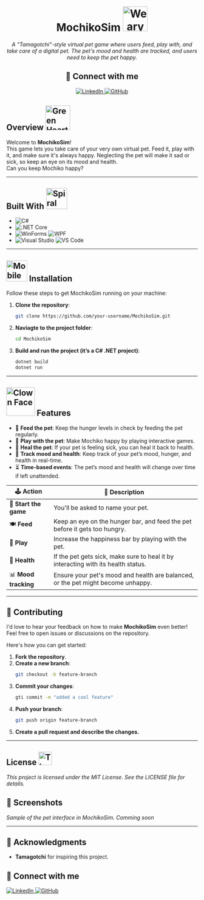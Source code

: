 <h1 align="center"> MochikoSim <img src="https://raw.githubusercontent.com/Tarikul-Islam-Anik/Animated-Fluent-Emojis/master/Emojis/Smilies/Weary%20Cat.png" alt="Weary Cat" width="65" height="65" /></h1>
<p align="center">
  <em>A "Tamagotchi"-style virtual pet game where users feed, play with, and take care of a digital pet. The pet's mood and health are tracked, and users need to keep the pet happy.</em>
</p>
<h2 align="center">🔗 Connect with me</h2>

<p align="center">
  <a href="https://www.linkedin.com/in/ailyndiaz01" target="_blank">
    <img src="https://img.shields.io/badge/-LinkedIn-0077B5?style=for-the-badge&logo=linkedin&logoColor=white" alt="LinkedIn">
  </a>
  <a href="https://github.com/ailynux" target="_blank">
    <img src="https://img.shields.io/badge/-GitHub-181717?style=for-the-badge&logo=github&logoColor=white" alt="GitHub">
  </a>
</p>

## **Overview** <img src="https://raw.githubusercontent.com/Tarikul-Islam-Anik/Animated-Fluent-Emojis/master/Emojis/Smilies/Green%20Heart.png" alt="Green Heart" width="65" height="65" />
Welcome to **MochikoSim**!  
This game lets you take care of your very own virtual pet. Feed it, play with it, and make sure it's always happy. Neglecting the pet will make it sad or sick, so keep an eye on its mood and health.  
Can you keep Mochiko happy?

---

## Built With <img src="https://raw.githubusercontent.com/Tarikul-Islam-Anik/Animated-Fluent-Emojis/master/Emojis/Objects/Spiral%20Calendar.png" alt="Spiral Calendar" width="55" height="55" />

- ![C#](https://img.shields.io/badge/C%23-239120?style=for-the-badge&logo=c-sharp&logoColor=white)
- ![.NET Core](https://img.shields.io/badge/.NET%20Core-512BD4?style=for-the-badge&logo=.net&logoColor=white)
- ![WinForms](https://img.shields.io/badge/WinForms-0078D6?style=for-the-badge&logo=windows&logoColor=white) ![WPF](https://img.shields.io/badge/WPF-7442c8?style=for-the-badge&logo=microsoft&logoColor=white)
- ![Visual Studio](https://img.shields.io/badge/Visual%20Studio-5C2D91?style=for-the-badge&logo=visual-studio&logoColor=white) ![VS Code](https://img.shields.io/badge/VS%20Code-007ACC?style=for-the-badge&logo=visual-studio-code&logoColor=white)
  

---

## <img src="https://raw.githubusercontent.com/Tarikul-Islam-Anik/Animated-Fluent-Emojis/master/Emojis/Objects/Mobile%20Phone%20with%20Arrow.png" alt="Mobile Phone with Arrow" width="55" height="55" /> **Installation**
Follow these steps to get MochikoSim running on your machine:

1. **Clone the repository**:
   ```bash
   git clone https://github.com/your-username/MochikoSim.git
   ```
2. **Naviagte to the project folder**:
   ```bash
   cd MochikoSim
   ```
3. **Build and run the project (it’s a C# .NET project)**:
   ```bash
   dotnet build
   dotnet run
   ```

---

 ## <img src="https://raw.githubusercontent.com/Tarikul-Islam-Anik/Animated-Fluent-Emojis/master/Emojis/Smilies/Clown%20Face.png" alt="Clown Face" width="75" height="75" /> **Features**
- 🍼 **Feed the pet**: Keep the hunger levels in check by feeding the pet regularly.
- 🎉 **Play with the pet**: Make Mochiko happy by playing interactive games.
- 💊 **Heal the pet**: If your pet is feeling sick, you can heal it back to health.
- 🧠 **Track mood and health**: Keep track of your pet’s mood, hunger, and health in real-time.
- ⏳ **Time-based events**: The pet’s mood and health will change over time if left unattended.
  
| 🕹️ **Action**         | 🎯 **Description**                                                                 |
|-----------------------|-----------------------------------------------------------------------------------|
| 🐾 **Start the game**  | You'll be asked to name your pet.                                                 |
| 🍽️ **Feed**           | Keep an eye on the hunger bar, and feed the pet before it gets too hungry.         |
| 🎉 **Play**            | Increase the happiness bar by playing with the pet.                               |
| 💊 **Health**          | If the pet gets sick, make sure to heal it by interacting with its health status.  |
| 📊 **Mood tracking**   | Ensure your pet's mood and health are balanced, or the pet might become unhappy.   |

---

## 👥 Contributing

I'd love to hear your feedback on how to make <strong>MochikoSim</strong> even better! Feel free to open issues or discussions on the repository.

Here's how you can get started:

1. **Fork the repository**.
2. **Create a new branch**:
   ```bash
   git checkout -b feature-branch
   ```
3. **Commit your changes**:
   ```bash
   gti commit -m "added a cool feature"
   ```
4. **Push your branch**:
   ```bash
   git push origin feature-branch
   ```
5. **Create a pull request and describe the changes.**

---

## License <img src="https://raw.githubusercontent.com/Tarikul-Islam-Anik/Animated-Fluent-Emojis/master/Emojis/Smilies/Thought%20Balloon.png" alt="Thought Balloon" width="35" height="35" />
*This project is licensed under the MIT License. See the LICENSE file for details.*

## 🎨 Screenshots
*Sample of the pet interface in MochikoSim.* 
*Comming soon*

---

## 🤝 Acknowledgments
- **Tamagotchi** for inspiring this project.
<h2 align="left">🔗 Connect with me</h2>

<p align="left">
  <a href="https://www.linkedin.com/in/ailyndiaz01" target="_blank">
    <img src="https://img.shields.io/badge/-LinkedIn-0077B5?style=for-the-badge&logo=linkedin&logoColor=white" alt="LinkedIn">
  </a>
  <a href="https://github.com/ailynux" target="_blank">
    <img src="https://img.shields.io/badge/-GitHub-181717?style=for-the-badge&logo=github&logoColor=white" alt="GitHub">
  </a>
</p>



